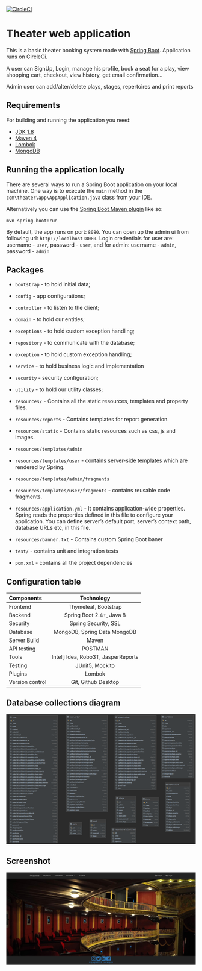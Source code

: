 [![CircleCI](https://circleci.com/gh/bromazepam/theater_webapp.svg?style=svg)]()

# Theater web application
This is a basic theater booking system made with [Spring Boot](http://projects.spring.io/spring-boot/).
Application runs on CircleCi.
 
 A user can SignUp, Login, manage his profile, book a seat for a play, view shopping cart,
  checkout, view history, get email confirmation...
  
 Admin user can add/alter/delete plays, stages, repertoires and print reports

## Requirements

For building and running the application you need:

- [JDK 1.8](http://www.oracle.com/technetwork/java/javase/downloads/jdk8-downloads-2133151.html)
- [Maven 4](https://maven.apache.org)
- [Lombok](https://projectlombok.org/download)
- [MongoDB](https://www.mongodb.com/)

## Running the application locally

There are several ways to run a Spring Boot application on your local machine. One way is to execute the `main` method in the `com\theater\app\AppApplication.java` class from your IDE.

Alternatively you can use the [Spring Boot Maven plugin](https://docs.spring.io/spring-boot/docs/current/reference/html/build-tool-plugins-maven-plugin.html) like so:

```shell
mvn spring-boot:run
```

By default, the app runs on port: `8080`. You can open up the admin ui from following url: `http://localhost:8080`.
Login credentials for user are: username - `user`, password - `user`, and for admin: username - `admin`, password - `admin`
 
## Packages

* 	`bootstrap` - to hold initial data;
* 	`config` - app configurations;
* 	`controller` - to listen to the client;
* 	`domain` - to hold our entities;
* 	`exceptions` - to hold custom exception handling;
* 	`repository` - to communicate with the database;
* 	`exception` - to hold custom exception handling;
*   `service` - to hold business logic and implementation
* 	`security` - security configuration;
* 	`utility` - to hold our utility classes;

* 	`resources/` - Contains all the static resources, templates and property files.
* 	`resources/reports` - Contains templates for report generation.
* 	`resources/static` - Contains static resources such as css, js and images.
* 	`resources/templates/admin` 
*   `resources/templates/user` - contains server-side templates which are rendered by Spring.
* 	`resources/templates/admin/fragments`
*   `resources/templates/user/fragments` - contains reusable code fragments.
* 	`resources/application.yml` - It contains application-wide properties. Spring reads the properties defined in this file to configure your application. You can define server’s default port, server’s context path, database URLs etc, in this file.
*   `resources/banner.txt` - Contains custom Spring Boot baner

* 	`test/` - contains unit and integration tests

* 	`pom.xml` - contains all the project dependencies

## Configuration table
 
   | Components  | Technology  | 
   | :---        |    :----:   |   
   | Frontend  | Thymeleaf, Bootstrap | 
   | Backend   | Spring Boot 2.4+, Java 8 |
   | Security |  Spring Security, SSL|
   | Database | MongoDB, Spring Data MongoDB|
   | Server Build | Maven |
   | API testing| POSTMAN |
   | Tools | Intellj Idea, Robo3T, JasperReports|
   | Testing | JUnit5, Mockito|
   | Plugins | Lombok |
   | Version control | Git, Github Desktop |
   
## Database collections diagram

![Collections](./src/main/resources/static/screenshots/er.png)

## Screenshot
![landing page](./src/main/resources/static/screenshots/theater.png)